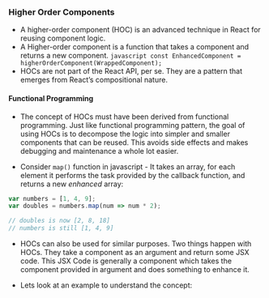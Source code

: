 ### Higher Order Components 

* A higher-order component (HOC) is an advanced technique in React for reusing component logic. 
* A Higher-order component is a function that takes a component and returns a new component.
```javascript const EnhancedComponent = higherOrderComponent(WrappedComponent);```
* HOCs are not part of the React API, per se. They are a pattern that emerges from React’s compositional nature.

#### Functional Programming

* The concept of HOCs must have been derived from functional programming.  Just like functional programming pattern, the goal of using HOCs is to decompose the logic into simpler and smaller components that can be reused. This  avoids side effects and makes debugging and maintenance a whole lot easier.

* Consider ```map()``` function in javascript - It takes an array, for each element it performs the task provided by the callback function, and returns a new *enhanced* array:

```javascript
var numbers = [1, 4, 9];
var doubles = numbers.map(num => num * 2);

// doubles is now [2, 8, 18]
// numbers is still [1, 4, 9]
```

* HOCs can also be used for similar purposes. Two things happen with HOCs. They take a component as an argument and return some JSX code. This JSX Code is generally a component which takes the component provided in argument and does something to enhance it.

* Lets look at an example to understand the concept:



